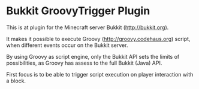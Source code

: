 Bukkit GroovyTrigger Plugin
====================

This is at plugin for the Minecraft server Bukkit (<http://bukkit.org>).

It makes it possible to execute Groovy (<http://groovy.codehaus.org>) script, when different events occur on the Bukkit server.

By using Groovy as script engine, only the Bukkit API sets the limits of possibilities, as Groovy has assess to the full Bukkit (Java) API.

First focus is to be able to trigger script execution on player interaction with a block.


